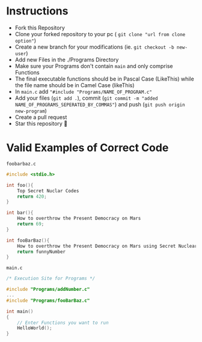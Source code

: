 
# Instructions
- Fork this Repository
- Clone your forked repository to your pc ( ``git clone "url from clone option"``)
- Create a new branch for your modifications (ie. ``git checkout -b new-user``)
- Add new Files in the ./Programs Directory
- Make sure your Programs don't contain ``main`` and only comprise Functions
- The final executable functions should be in Pascal Case (LikeThis) while the file name should be in Camel Case (likeThis)
- In ``main.c`` add ``"#include "Programs/NAME_OF_PROGRAM.c"``
- Add your files (``git add .``), commit (``git commit -m "added NAME_OF_PROGRAMS_SEPERATED_BY_COMMAS"``) and push (``git push origin new-program``)
- Create a pull request
- Star this repository 🌟

# Valid Examples of Correct Code
``foobarbaz.c``
```c
#include <stdio.h>

int foo(){
    Top Secret Nuclar Codes
    return 420;
}

int bar(){
    How to overthrow the Present Democracy on Mars
    return 69;
}

int fooBarBaz(){
    How to overthrow the Present Democracy on Mars using Secret Nuclear Codes
    return funnyNumber
}
```
``main.c``
```c
/* Execution Site for Programs */

#include "Programs/addNumber.c"
...
#include "Programs/fooBarBaz.c"

int main()
{
    // Enter Functions you want to run
    HelloWorld();
}

```